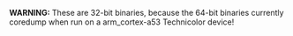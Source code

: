 **WARNING:** These are 32-bit binaries, because the 64-bit binaries currently coredump when run on a arm_cortex-a53 Technicolor device!